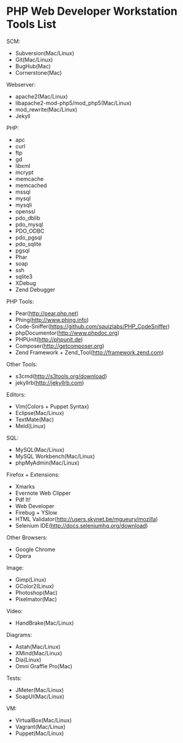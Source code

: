 PHP Web Developer Workstation Tools List
========================================

SCM:
 * Subversion(Mac/Linux)
 * Git(Mac/Linux)
 * BugHub(Mac)
 * Cornerstone(Mac)

Webserver:
 * apache2(Mac/Linux)
 * libapache2-mod-php5/mod_php5(Mac/Linux)
 * mod_rewrite(Mac/Linux)
 * Jekyll

PHP:
 * apc
 * curl
 * ftp
 * gd
 * libxml
 * mcrypt
 * memcache
 * memcached
 * mssql
 * mysql
 * mysqli
 * openssl
 * pdo_dblib
 * pdo_mysql
 * PDO_ODBC
 * pdo_pgsql
 * pdo_sqlite
 * pgsql
 * Phar
 * soap
 * ssh
 * sqlite3
 * XDebug
 * Zend Debugger

PHP Tools:
 * Pear(http://pear.php.net)
 * Phing(http://www.phing.info)
 * Code-Sniffer(https://github.com/squizlabs/PHP_CodeSniffer)
 * phpDocumentor(http://www.phpdoc.org)
 * PHPUnit(http://phpunit.de)
 * Composer(http://getcomposer.org)
 * Zend Framework + Zend_Tool(http://framework.zend.com)

Other Tools:
 * s3cmd(http://s3tools.org/download)
 * jekyllrb(http://jekyllrb.com)

Editors:
 * Vim(Colors + Puppet Syntax)
 * Eclipse(Mac/Linux)
 * TextMate(Mac)
 * Meld(Linux)

SQL:
 * MySQL(Mac/Linux)
 * MySQL Workbench(Mac/Linux)
 * phpMyAdmin(Mac/Linux)

Firefox + Extensions:
 * Xmarks
 * Evernote Web Clipper
 * Pdf It!
 * Web Developer
 * Firebug + YSlow
 * HTML Validator(http://users.skynet.be/mgueury/mozilla)
 * Selenium IDE(http://docs.seleniumhq.org/download)

Other Browsers:
 * Google Chrome
 * Opera

Image:
 * Gimp(Linux)
 * GColor2(Linux)
 * Photoshop(Mac)
 * Pixelmator(Mac)

Video:
 * HandBrake(Mac/Linux)

Diagrams:
 * Astah(Mac/Linux)
 * XMind(Mac/Linux)
 * Dia(Linux)
 * Omni Graffle Pro(Mac)

Tests:
 * JMeter(Mac/Linux)
 * SoapUI(Mac/Linux)

VM:
 * VirtualBox(Mac/Linux)
 * Vagrant(Mac/Linux)
 * Puppet(Mac/Linux)

